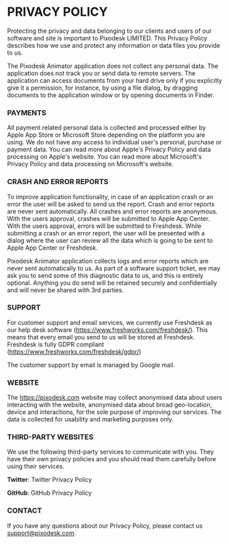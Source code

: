 # PRIVACY POLICY

Protecting the privacy and data belonging to our clients and users of our software and site is important to Pixodesk LIMITED. 
This Privacy Policy describes how we use and protect any information or data files you provide to us.


The Pixodesk Animator application does not collect any personal data.
The application does not track you or send data to remote servers.
The application can access documents from your hard drive only if you explicitly give it a permission, for instance, by using a file dialog, by dragging documents to the application window or by opening documents in Finder.

### PAYMENTS

All payment related personal data is collected and processed either by Apple App Store or Microsoft Store depending on the platform you are using.
We do not have any access to individual user's personal, purchase or payment data.
You can read more about Apple's Privacy Policy and data processing on Apple's website.
You can read more about Microsoft's Privacy Policy and data processing on Microsoft's website.


### CRASH AND ERROR REPORTS 

To improve application functionality, in case of an application crash or an error the user will be asked to send us the report.
Crash and error reports are never sent automatically. All crashes and error reports are anonymous.
With the users approval, crashes will be submitted to Apple App Center.
With the users approval, errors will be submitted to Freshdesk.
While submitting a crash or an error report, the user will be presented with a dialog where the user can review all the data which is going to be sent to Apple App Center or Freshdesk.

Pixodesk Animator application collects logs and error reports which are never sent automatically to us.
As part of a software support ticket, we may ask you to send some of this diagnostic data to us, and this is entirely optional. 
Anything you do send will be retained securely and confidentially and will never be shared with 3rd parties.


### SUPPORT

For customer support and email services, we currently use Freshdesk as our help desk software (<https://www.freshworks.com/freshdesk/>). 
This means that every email you send to us will be stored at Freshdesk.
Freshdesk is fully GDPR compliant (<https://www.freshworks.com/freshdesk/gdpr/>)

The customer support by email is managed by Google mail.


### WEBSITE

The <https://pixodesk.com> website may collect anonymised data about users interacting with the website, anonymised data about broad geo-location, device and interactions, for the sole purpose of improving our services.
The data is collected for usability and marketing purposes only.


### THIRD-PARTY WEBSITES

We use the following third-party services to communicate with you. 
They have their own privacy policies and you should read them carefully before using their services.

**Twitter**: Twitter Privacy Policy

**GitHub**: GitHub Privacy Policy

### CONTACT

If you have any questions about our Privacy Policy, please contact us <support@pixodesk.com>.
